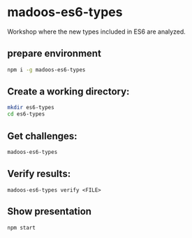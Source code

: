 # madoos-es6-types

Workshop where the new types included in ES6 are analyzed.

## prepare environment

```bash
npm i -g madoos-es6-types
```

## Create a working directory:

```bash
mkdir es6-types
cd es6-types
```

## Get challenges:

```bash
madoos-es6-types
```

## Verify results:

```
madoos-es6-types verify <FILE>
```

## Show presentation

```
npm start
```
